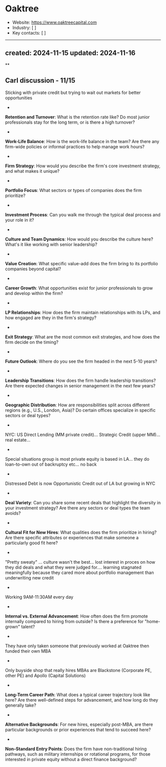 # Oaktree

- Website: https://www.oaktreecapital.com
- Industry: [ ]
- Key contacts: [ ]

---
created: 2024-11-15
updated: 2024-11-16
---

**

Carl discussion - 11/15
-
Sticking with private credit but trying to wait out markets for better opportunities

-
**Retention and Turnover**: What is the retention rate like? Do most junior professionals stay for the long term, or is there a high turnover?

-
**Work-Life Balance**: How is the work-life balance in the team? Are there any firm-wide policies or informal practices to help manage work hours?

-
**Firm Strategy**: How would you describe the firm's core investment strategy, and what makes it unique?

-
**Portfolio Focus**: What sectors or types of companies does the firm prioritize?

-
**Investment Process**: Can you walk me through the typical deal process and your role in it?

-
**Culture and Team Dynamics**: How would you describe the culture here? What's it like working with senior leadership?

-
**Value Creation**: What specific value-add does the firm bring to its portfolio companies beyond capital?

-
**Career Growth**: What opportunities exist for junior professionals to grow and develop within the firm?

-
**LP Relationships**: How does the firm maintain relationships with its LPs, and how engaged are they in the firm's strategy?

-
**Exit Strategy**: What are the most common exit strategies, and how does the firm decide on the timing?

-
**Future Outlook**: Where do you see the firm headed in the next 5-10 years?

-
**Leadership Transitions**: How does the firm handle leadership transitions? Are there expected changes in senior management in the next few years?

-
**Geographic Distribution**: How are responsibilities split across different regions (e.g., U.S., London, Asia)? Do certain offices specialize in specific sectors or deal types?

-
NYC: US Direct Lending (MM private credit)... Strategic Credit (upper MM)... real estate...

-
Special situations group is most private equity is based in LA... they do loan-to-own out of backruptcy etc... no back

-
Distressed Debt is now Opportunistic Credit out of LA but growing in NYC

-
**Deal Variety**: Can you share some recent deals that highlight the diversity in your investment strategy? Are there any sectors or deal types the team avoids?

-
**Cultural Fit for New Hires**: What qualities does the firm prioritize in hiring? Are there specific attributes or experiences that make someone a particularly good fit here?

-
"Pretty sweaty" ... culture wasn't the best... lost interest in proces on how they did deals and what they were judged for.... learning stagnated meaningfully because they cared more about portfolio management than underwriting new credit

-
Working 9AM-11:30AM every day

-
**Internal vs. External Advancement**: How often does the firm promote internally compared to hiring from outside? Is there a preference for "home-grown" talent?

-
They have only taken someone that previously worked at Oaktree then funded their own MBA

-
Only buyside shop that really hires MBAs are Blackstone (Corporate PE, other PE) and Apollo (Capital Solutions)

-
**Long-Term Career Path**: What does a typical career trajectory look like here? Are there well-defined steps for advancement, and how long do they generally take?

-
**Alternative Backgrounds**: For new hires, especially post-MBA, are there particular backgrounds or prior experiences that tend to succeed here?

-
**Non-Standard Entry Points**: Does the firm have non-traditional hiring pathways, such as military internships or rotational programs, for those interested in private equity without a direct finance background?